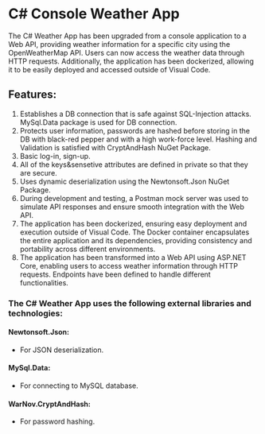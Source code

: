 
# C# Console Weather App 


The C# Weather App has been upgraded from a console application to a Web API, providing weather information for a specific city using the OpenWeatherMap API. Users can now access the weather data through HTTP requests. Additionally, the application has been dockerized, allowing it to be easily deployed and accessed outside of Visual Code.

## Features: 
1. Establishes a DB connection that is safe against SQL-Injection attacks. MySql.Data package is used for DB connection. 
2. Protects user information, passwords are hashed before storing in the DB with black-red pepper and with a high work-force level. Hashing and Validation is satisfied with CryptAndHash NuGet Package.
3. Basic log-in, sign-up.
4. All of the keys&sensetive attributes are defined in private so that they are secure.
5. Uses dynamic deserialization using the Newtonsoft.Json NuGet Package.
6. During development and testing, a Postman mock server was used to simulate API responses and ensure smooth integration with the Web API.
7. The application has been dockerized, ensuring easy deployment and execution outside of Visual Code. The Docker container encapsulates the entire application and its dependencies, providing consistency and portability across different environments.
8.  The application has been transformed into a Web API using ASP.NET Core, enabling users to access weather information through HTTP requests. Endpoints have been defined to handle different functionalities.


### The C# Weather App uses the following external libraries and technologies: 

#### Newtonsoft.Json: 
* For JSON deserialization.
#### MySql.Data:  
* For connecting to MySQL database.
#### WarNov.CryptAndHash:
* For password hashing.